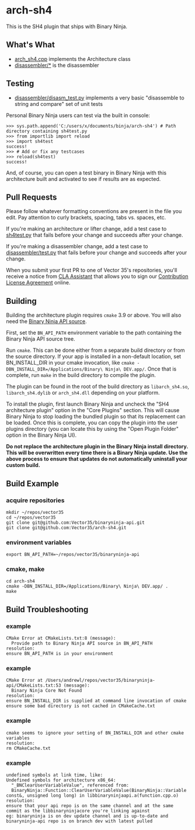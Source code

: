 # arch-sh4

This is the SH4 plugin that ships with Binary Ninja.

## What's What

- [arch_sh4.cpp](./arch_sh4.cpp) implements the Architecture class
- [disassembler/*](./disassembler/) is the disassembler

## Testing

- [disassembler/disasm_test.py](./disassembler/disasm_test.py) implements a very basic "disassemble to string and compare" set of unit tests

Personal Binary Ninja users can test via the built in console:

```
>>> sys.path.append('C:/users/x/documents/binja/arch-sh4') # Path directory containing sh4test.py
>>> from importlib import reload
>>> import sh4test
success!
>>> # Add or fix any testcases
>>> reload(sh4test)
success!
```

And, of course, you can open a test binary in Binary Ninja with this architecture built and activated to see if results are as expected.

## Pull Requests

Please follow whatever formatting conventions are present in the file you edit. Pay attention to curly brackets, spacing, tabs vs. spaces, etc.

If you're making an architecture or lifter change, add a test case to [sh4test.py](./sh4test.py) that fails before your change and succeeds after your change.

If you're making a disassembler change, add a test case to [disassembler/test.py](./disassembler/test.py) that fails before your change and succeeds after your change.

When you submit your first PR to one of Vector 35's repositories, you'll receive a notice from [CLA Assistant](https://cla-assistant.io/) that allows you to sign our [Contribution License Agreement](https://binary.ninja/cla.pdf) online. 


## Building

Building the architecture plugin requires `cmake` 3.9 or above. You will also need the
[Binary Ninja API source](https://github.com/Vector35/binaryninja-api).

First, set the `BN_API_PATH` environment variable to the path containing the
Binary Ninja API source tree.

Run `cmake`. This can be done either from a separate build directory or from the source
directory. If your app is installed in a non-default location, set BN_INSTALL_DIR in your
cmake invocation, like `cmake -DBN_INSTALL_DIR=/Applications/Binary\ Ninja\ DEV.app/`.
Once that is complete, run `make` in the build directory to compile the plugin.

The plugin can be found in the root of the build directory as `libarch_sh4.so`,
`libarch_sh4.dylib` or `arch_sh4.dll` depending on your platform.

To install the plugin, first launch Binary Ninja and uncheck the "SH4 architecture plugin"
option in the "Core Plugins" section. This will cause Binary Ninja to stop loading the
bundled plugin so that its replacement can be loaded. Once this is complete, you can copy
the plugin into the user plugins directory (you can locate this by using the "Open Plugin Folder"
option in the Binary Ninja UI).

**Do not replace the architecture plugin in the Binary Ninja install directory. This will
be overwritten every time there is a Binary Ninja update. Use the above process to ensure that
updates do not automatically uninstall your custom build.**

## Build Example

### acquire repositories

```
mkdir ~/repos/vector35
cd ~/repos/vector35
git clone git@github.com:Vector35/binaryninja-api.git
git clone git@github.com:Vector35/arch-sh4.git
```

### environment variables

`export BN_API_PATH=~/repos/vector35/binaryninja-api`

### cmake, make

```
cd arch-sh4
cmake -DBN_INSTALL_DIR=/Applications/Binary\ Ninja\ DEV.app/ .
make
```

## Build Troubleshooting

### example

    CMake Error at CMakeLists.txt:8 (message):
      Provide path to Binary Ninja API source in BN_API_PATH
    resolution:
    ensure BN_API_PATH is in your environment

### example

    CMake Error at /Users/andrewl/repos/vector35/binaryninja-api/CMakeLists.txt:53 (message):
      Binary Ninja Core Not Found
    resolution:
    ensure BN_INSTALL_DIR is supplied at command line invocation of cmake
    ensure some bad directory is not cached in CMakeCache.txt

### example

    cmake seems to ignore your setting of BN_INSTALL_DIR and other cmake variables
    resolution:
    rm CMakeCache.txt

### example

    undefined symbols at link time, like:
    Undefined symbols for architecture x86_64:
      "_BNClearUserVariableValue", referenced from:
      BinaryNinja::Function::ClearUserVariableValue(BinaryNinja::Variable const&, unsigned long long) in libbinaryninjaapi.a(function.cpp.o)
    resolution:
    ensure that your api repo is on the same channel and at the same commit as the libbinaryninjacore you're linking against
    eg: binaryninja is on dev update channel and is up-to-date and binaryninja-api repo is on branch dev with latest pulled

